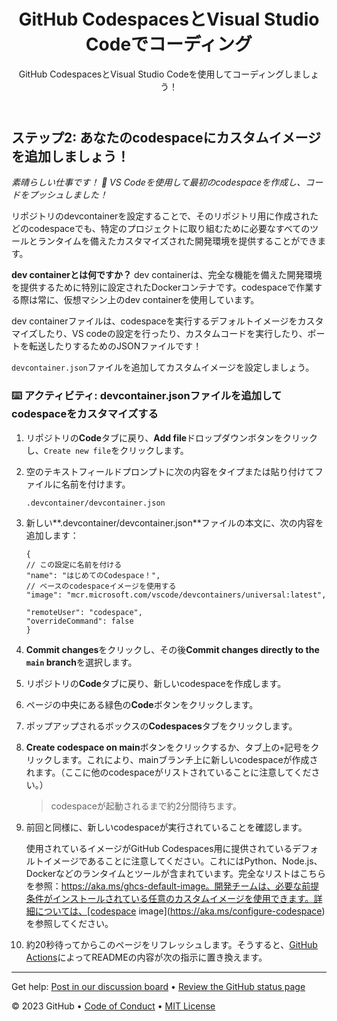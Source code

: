 <header>

<!--
  <<< Author notes: Course header >>>
  Read <https://skills.github.com/quickstart> for more information about how to build courses using this template.
  Include a 1280×640 image, course name in sentence case, and a concise description in emphasis.
  In your repository settings: enable template repository, add your 1280×640 social image, auto delete head branches.
  Next to "About", add description & tags; disable releases, packages, & environments.
  Add your open source license, GitHub uses the MIT license.
-->

# GitHub CodespacesとVisual Studio Codeでコーディング

GitHub CodespacesとVisual Studio Codeを使用してコーディングしましょう！

</header>

<!--
  <<< Author notes: Step 2 >>>
  Start this step by acknowledging the previous step.
  Define terms and link to docs.github.com.
-->

## ステップ2: あなたのcodespaceにカスタムイメージを追加しましょう！

_素晴らしい仕事です！ 🎉 VS Codeを使用して最初のcodespaceを作成し、コードをプッシュしました！_

リポジトリのdevcontainerを設定することで、そのリポジトリ用に作成されたどのcodespaceでも、特定のプロジェクトに取り組むために必要なすべてのツールとランタイムを備えたカスタマイズされた開発環境を提供することができます。

**dev containerとは何ですか？** dev containerは、完全な機能を備えた開発環境を提供するために特別に設定されたDockerコンテナです。codespaceで作業する際は常に、仮想マシン上のdev containerを使用しています。

dev containerファイルは、codespaceを実行するデフォルトイメージをカスタマイズしたり、VS codeの設定を行ったり、カスタムコードを実行したり、ポートを転送したりするためのJSONファイルです！

`devcontainer.json`ファイルを追加してカスタムイメージを設定しましょう。

### :keyboard: アクティビティ: devcontainer.jsonファイルを追加してcodespaceをカスタマイズする

1. リポジトリの**Code**タブに戻り、**Add file**ドロップダウンボタンをクリックし、`Create new file`をクリックします。
1. 空のテキストフィールドプロンプトに次の内容をタイプまたは貼り付けてファイルに名前を付けます。

   ```
   .devcontainer/devcontainer.json
   ```

1. 新しい**.devcontainer/devcontainer.json**ファイルの本文に、次の内容を追加します：

   ```jsonc
   {
   // この設定に名前を付ける
   "name": "はじめてのCodespace！",
   // ベースのcodespaceイメージを使用する
   "image": "mcr.microsoft.com/vscode/devcontainers/universal:latest",

   "remoteUser": "codespace",
   "overrideCommand": false
   }
   ```

1. **Commit changes**をクリックし、その後**Commit changes directly to the `main` branch**を選択します。
1. リポジトリの**Code**タブに戻り、新しいcodespaceを作成します。
1. ページの中央にある緑色の**Code**ボタンをクリックします。
1. ポップアップされるボックスの**Codespaces**タブをクリックします。
1. **Create codespace on main**ボタンをクリックするか、タブ上の`+`記号をクリックします。これにより、mainブランチ上に新しいcodespaceが作成されます。（ここに他のcodespaceがリストされていることに注意してください。）

   > codespaceが起動されるまで約2分間待ちます。

1. 前回と同様に、新しいcodespaceが実行されていることを確認します。

   使用されているイメージがGitHub Codespaces用に提供されているデフォルトイメージであることに注意してください。これにはPython、Node.js、Dockerなどのランタイムとツールが含まれています。完全なリストはこちらを参照：https://aka.ms/ghcs-default-image。開発チームは、必要な前提条件がインストールされている任意のカスタムイメージを使用できます。詳細については、[codespace image](https://aka.ms/configure-codespace)を参照してください。

1. 約20秒待ってからこのページをリフレッシュします。そうすると、[GitHub Actions](https://docs.github.com/en/actions)によってREADMEの内容が次の指示に置き換えます。

<footer>

<!--
  <<< Author notes: Footer >>>
  Add a link to get support, GitHub status page, code of conduct, license link.
-->

---

Get help: [Post in our discussion board](https://github.com/orgs/skills/discussions/categories/code-with-codespaces) &bull; [Review the GitHub status page](https://www.githubstatus.com/)

&copy; 2023 GitHub &bull; [Code of Conduct](https://www.contributor-covenant.org/version/2/1/code_of_conduct/code_of_conduct.md) &bull; [MIT License](https://gh.io/mit)

</footer>
